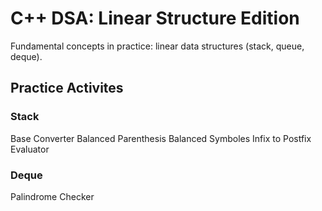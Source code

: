 # C++ DSA: Linear Structure Edition
Fundamental concepts in practice: linear data structures (stack, queue, deque).

## Practice Activites

### Stack
Base Converter 
Balanced Parenthesis 
Balanced Symboles 
Infix to Postfix Evaluator 

### Deque
Palindrome Checker
